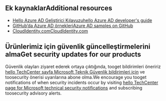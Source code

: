 ## <a name="additional-resources"></a><span data-ttu-id="560f2-101">Ek kaynaklar</span><span class="sxs-lookup"><span data-stu-id="560f2-101">Additional resources</span></span>
* [<span data-ttu-id="560f2-102">Hello Azure AD Geliştirici Kılavuzu</span><span class="sxs-lookup"><span data-stu-id="560f2-102">hello Azure AD developer's guide</span></span>](../articles/active-directory/develop/active-directory-developers-guide.md)
* [<span data-ttu-id="560f2-103">GitHub’da Azure AD örnekleri</span><span class="sxs-lookup"><span data-stu-id="560f2-103">Azure AD samples on GitHub</span></span>](https://github.com/Azure-Samples/?utf8=%E2%9C%93&query=active-directory)
* [<span data-ttu-id="560f2-104">CloudIdentity.com</span><span class="sxs-lookup"><span data-stu-id="560f2-104">CloudIdentity.com</span></span>](http://cloudidentity.com)

## <a name="get-security-updates-for-our-products"></a><span data-ttu-id="560f2-105">Ürünlerimiz için güvenlik güncelleştirmelerini alma</span><span class="sxs-lookup"><span data-stu-id="560f2-105">Get security updates for our products</span></span>
<span data-ttu-id="560f2-106">Güvenlik olayları ziyaret ederek ortaya çıktığında, tooget bildirimleri öneririz [hello TechCenter sayfa Microsoft Teknik Güvenlik bildirimleri için](https://technet.microsoft.com/security/dd252948) ve toosecurity önerisi uyarılarına abone olma.</span><span class="sxs-lookup"><span data-stu-id="560f2-106">We encourage you tooget notifications of when security incidents occur by visiting [hello TechCenter page for Microsoft technical security notifications](https://technet.microsoft.com/security/dd252948) and subscribing toosecurity advisory alerts.</span></span>
